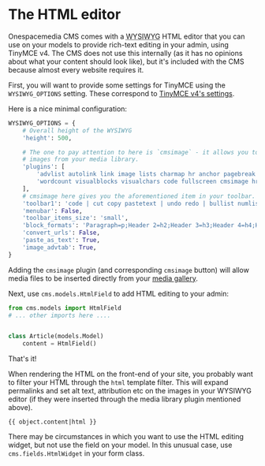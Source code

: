 # The HTML editor

Onespacemedia CMS comes with a <abbr title="What You See Is What You Get">WYSIWYG</abbr> HTML editor that you can use on your models to provide rich-text editing in your admin, using TinyMCE v4.
The CMS does not use this internally (as it has no opinions about what your content should look like),
but it's included with the CMS because almost every website requires it.

First, you will want to provide some settings for TinyMCE using the `WYSIWYG_OPTIONS` setting.
These correspond to [TinyMCE v4's settings](https://www.tiny.cloud/docs-4x/configure/integration-and-setup/).

Here is a nice minimal configuration:

```python
WYSIWYG_OPTIONS = {
    # Overall height of the WYSIWYG
    'height': 500,

    # The one to pay attention to here is `cmsimage` - it allows you to insert
    # images from your media library.
    'plugins': [
        'advlist autolink link image lists charmap hr anchor pagebreak',
        'wordcount visualblocks visualchars code fullscreen cmsimage hr',
    ],
    # cmsimage here gives you the aforementioned item in your toolbar.
    'toolbar1': 'code | cut copy pastetext | undo redo | bullist numlist | link unlink anchor cmsimage | blockquote',
    'menubar': False,
    'toolbar_items_size': 'small',
    'block_formats': 'Paragraph=p;Header 2=h2;Header 3=h3;Header 4=h4;Header 5=h5;Header 6=h6;',
    'convert_urls': False,
    'paste_as_text': True,
    'image_advtab': True,
}
```

Adding the `cmsimage` plugin (and corresponding `cmsimage` button) will allow media files to be inserted directly from your [media gallery](media-app.md).

Next, use `cms.models.HtmlField` to add HTML editing to your admin:


```python
from cms.models import HtmlField
# ... other imports here ....


class Article(models.Model)
    content = HtmlField()
```

That's it!


When rendering the HTML on the front-end of your site, you probably want to filter your HTML through the `html` template filter.
This will expand permalinks and set alt text, attribution etc on the images in your WYSIWYG editor (if they were inserted through the media library plugin mentioned above).

```
{{ object.content|html }}
```

There may be circumstances in which you want to use the HTML editing widget, but not use the field on your model.
In this unusual case, use `cms.fields.HtmlWidget` in your form class.
